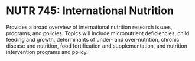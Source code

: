 # NUTR 745: International Nutrition

Provides a broad overview of international nutrition research issues, programs, and policies. Topics will include micronutrient deficiencies, child feeding and growth, determinants of under- and over-nutrition, chronic disease and nutrition, food fortification and supplementation, and nutrition intervention programs and policy.